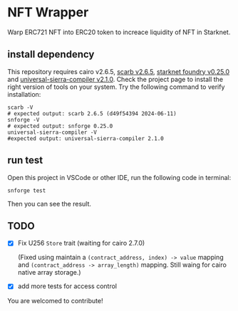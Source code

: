 # NFT Wrapper

Warp ERC721 NFT into ERC20 token to increace liquidity of NFT in Starknet.

## install dependency

This repository requires cairo v2.6.5, [scarb v2.6.5](https://docs.swmansion.com/scarb/), [starknet foundry v0.25.0](https://foundry-rs.github.io/starknet-foundry/) and [universal-sierra-compiler v2.1.0](https://github.com/software-mansion/universal-sierra-compiler). Check the project page to install the right version of tools on your system. Try the following command to verify installation:
```shell
scarb -V
# expected output: scarb 2.6.5 (d49f54394 2024-06-11)
snforge -V
# expected output: snforge 0.25.0
universal-sierra-compiler -V
#expected output: universal-sierra-compiler 2.1.0
```

## run test

Open this project in VSCode or other IDE, run the following code in terminal:
```shell
snforge test
```
Then you can see the result.

## TODO
- [x] Fix U256 `Store` trait (waiting for cairo 2.7.0)

  (Fixed using maintain a `(contract_address, index) -> value` mapping and `(contract_address -> array_length)` mapping. Still waing for cairo native array storage.)
- [x] add more tests for access control

You are welcomed to contribute!